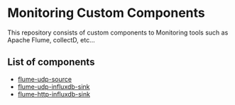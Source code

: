 # Monitoring Custom Components
This repository consists of custom components to Monitoring tools such as Apache Flume, collectD, etc...

## List of components
+ [flume-udp-source](flume-udp-source)
+ [flume-udp-influxdb-sink](flume-udp-influxdb-sink)
+ [flume-http-influxdb-sink](flume-http-influxdb-sink)

